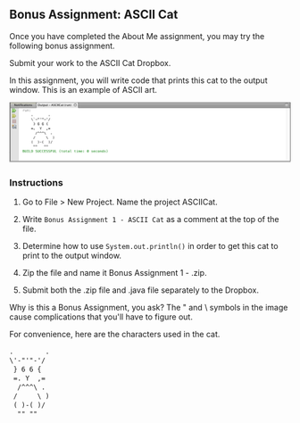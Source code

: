 ## Bonus Assignment: ASCII Cat

Once you have completed the About Me assignment, you may try the following bonus assignment.

Submit your work to the ASCII Cat Dropbox.

In this assignment, you will write code that prints this cat to the output window. This is an example of ASCII art. 

![](Images/ASCII_Cat.png)


### Instructions

1. Go to File > New Project. Name the project ASCIICat.

2. Write `Bonus Assignment 1 - ASCII Cat` as a comment at the top of the file. 

3. Determine how to use `System.out.println()` in order to get this cat to print to the output window. 

4. Zip the file and name it Bonus Assignment 1 - <insert your name here>.zip.

5. Submit both the .zip file and .java file separately to the Dropbox.
  

Why is this a Bonus Assignment, you ask? The " and \ symbols in the image cause complications that you'll have to figure out.


For convenience, here are the characters used in the cat.
```
.        .
\'-"'"-'/
 } 6 6 {
 =. Y  ,=
  /^^^\ .
 /     \ ) 
 ( )-( )/ 
  "" ""
  ```
